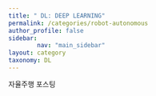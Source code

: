 ```yaml
---
title: " DL: DEEP LEARNING" 
permalink: /categories/robot-autonomous
author_profile: false
sidebar:
        nav: "main_sidebar"
layout: category
taxonomy: DL
---
```

 자율주행 포스팅
 

